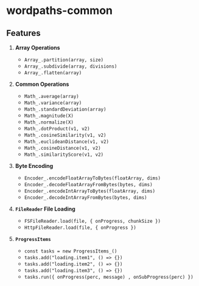 # wordpaths-common

## Features 

1. **Array Operations** 
    * `Array_.partition(array, size)`
    * `Array_.subdivide(array, divisions)`
    * `Array_.flatten(array)`

2. **Common Operations**
    * `Math_.average(array)`
    * `Math_.variance(array)`
    * `Math_.standardDeviation(array)`
    * `Math_.magnitude(X)`
    * `Math_.normalize(X)`
    * `Math_.dotProduct(v1, v2)`
    * `Math_.cosineSimilarity(v1, v2)`
    * `Math_.euclideanDistance(v1, v2)`
    * `Math_.cosineDistance(v1, v2)`
    * `Math_.similarityScore(v1, v2)`

3. **Byte Encoding** 
    * `Encoder_.encodeFloatArrayToBytes(floatArray, dims)`
    * `Encoder_.decodeFloatArrayFromBytes(bytes, dims)`
    * `Encoder_.encodeIntArrayToBytes(floatArray, dims)`
    * `Encoder_.decodeIntArrayFromBytes(bytes, dims)`

4. **`FileReader` File Loading** 
    * `FSFileReader.load(file, { onProgress, chunkSize })`
    * `HttpFileReader.load(file, { onProgress })`

5. **`ProgressItems`** 
    * `const tasks = new ProgressItems_()`
    * `tasks.add("loading.item1", () => {})`
    * `tasks.add("loading.item2", () => {})`
    * `tasks.add("loading.item3", () => {})`
    * `tasks.run({ onProgress(perc, message) , onSubProgress(perc) })`